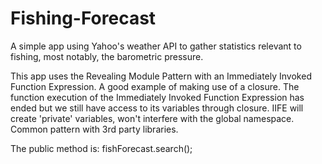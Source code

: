 # Fishing-Forecast

A simple app using Yahoo's weather API to gather statistics relevant to fishing, most notably, the barometric pressure.

This app uses the Revealing Module Pattern with an Immediately Invoked Function Expression.
A good example of making use of a closure.
The function execution of the Immediately Invoked Function Expression has ended but we still have access to its variables through closure.
IIFE will create 'private' variables, won't interfere with the global namespace.
Common pattern with 3rd party libraries. 

The public method is: fishForecast.search();
